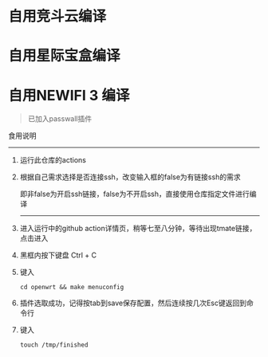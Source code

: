 # 自用竞斗云编译

# 自用星际宝盒编译

# 自用NEWIFI 3 编译

> 已加入passwall插件

食用说明

***

1. 运行此仓库的actions
2. 根据自己需求选择是否连接ssh，改变输入框的false为有链接ssh的需求
   
   即非false为开启ssh链接，false为不开启ssh，直接使用仓库指定文件进行编译
   
   ***
3. 进入运行中的github action详情页，稍等七至八分钟，等待出现tmate链接，点击进入
4. 黑框内按下键盘 Ctrl + C
5. 键入
   ```
   cd openwrt && make menuconfig
   ```
6. 插件选取成功，记得按tab到save保存配置，然后连续按几次Esc键返回到命令行
7. 键入
   ```
   touch /tmp/finished
   ```
